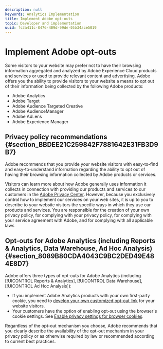 ```yaml
---
description: null
keywords: Analytics Implementation
title: Implement Adobe opt-outs
topic: Developer and implementation
uuid: fc3a411c-8476-409d-99de-05b34ace5019
---
```


# Implement Adobe opt-outs

Some visitors to your website may prefer not to have their browsing information aggregated and analyzed by Adobe Experience Cloud products and services or used to provide relevant content and advertising. Adobe offers you the ability to provide visitors to your website a means to opt out of their information being collected by the following Adobe products:

* Adobe Analytics 
* Adobe Target 
* Adobe Audience Targeted Creative 
* Adobe AudienceManager 
* Adobe AdLens 
* Adobe Experience Manager

## Privacy policy recommendations {#section_BBDEE21C259842F7881642E31FB3D9B7}

Adobe recommends that you provide your website visitors with easy-to-find and easy-to-understand information regarding the ability to opt out of having their browsing information collected by Adobe products or services.

Visitors can learn more about how Adobe generally uses information it collects in connection with providing our products and services to our customers in the [Adobe Privacy Center](https://www.adobe.com/privacy.html). However, because you exclusively control how to implement our services on your web sites, it is up to you to describe to your website visitors the specific ways in which they use our products and services. You are responsible for the creation of your own privacy policy, for complying with your privacy policy, for complying with your service agreement with Adobe, and for complying with all applicable laws.

## Opt-outs for Adobe Analytics (including Reports & Analytics, Data Warehouse, Ad Hoc Analysis) {#section_8089B80CDA4043C9BC2DED49E484E8D7}

Adobe offers three types of opt-outs for Adobe Analytics (including [!UICONTROL Reports & Analytics], [!UICONTROL Data Warehouse], [!UICONTROL Ad Hoc Analysis]):

* If you implement Adobe Analytics products with your own first-party cookie, you need to [develop your own customized opt-out link](/help/implement/js-implementation/data-collection/opt-out-link.md) for your website visitors.
* Your customers have the option of enabling opt-out using the browser's cookie settings. See [Enable privacy settings for browser cookies](https://marketing.adobe.com/resources/help/en_US/whitepapers/cookies/browser_cookie_settings.html).

Regardless of the opt-out mechanism you choose, Adobe recommends that you clearly describe the availability of the opt-out mechanism in your privacy policy or as otherwise required by law or recommended according to current best practices.
